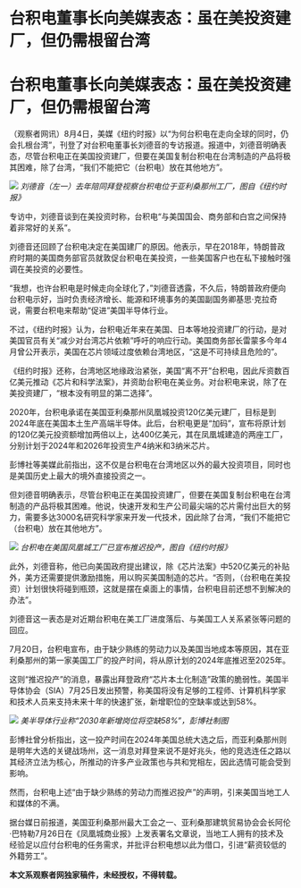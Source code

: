 # 台积电董事长向美媒表态：虽在美投资建厂，但仍需根留台湾

# 台积电董事长向美媒表态：虽在美投资建厂，但仍需根留台湾

（观察者网讯）8月4日，美媒《纽约时报》以“为何台积电在走向全球的同时，仍会扎根台湾”，刊登了对台积电董事长刘德音的专访报道。报道中，刘德音明确表态，尽管台积电正在美国投资建厂，但要在美国复制台积电在台湾制造的产品将极其困难，除了台湾，“我们不能把它（台积电）放在其他地方”。

![](https://inews.gtimg.com/newsapp_bt/0/15815814358/1000)
_刘德音（左一）去年陪同拜登视察台积电位于亚利桑那州工厂，图自《纽约时报》_

专访中，刘德音谈到在美投资时称，台积电“与美国国会、商务部和白宫之间保持着非常好的关系”。

刘德音还回顾了台积电决定在美国建厂的原因。他表示，早在2018年，特朗普政府时期的美国商务部官员就敦促台积电在美投资，一些美国客户也在私下接触时强调在美投资的必要性。

“我想，也许台积电是时候走向全球化了，”刘德音透露，不久后，特朗普政府便向台积电示好，当时负责经济增长、能源和环境事务的美国副国务卿基思·克拉奇说，需要台积电来帮助“促进”美国半导体行业。

不过，《纽约时报》认为，台积电近年来在美国、日本等地投资建厂的行动，是对美国官员有关“减少对台湾芯片依赖”呼吁的响应行动。美国商务部长雷蒙多今年4月曾公开表示，美国在芯片领域过度依赖台湾地区，“这是不可持续且危险的”。

《纽约时报》还称，台湾地区地缘政治紧张，美国“离不开”台积电，因此斥资数百亿美元推动《芯片和科学法案》，并资助台积电在美业务。对台积电来说，除了在美投资建厂，“根本没有明显的第二选择”。

2020年，台积电承诺在美国亚利桑那州凤凰城投资120亿美元建厂，目标是到2024年底在美国本土生产高端半导体。此后，台积电更是“加码”，宣布将原计划的120亿美元投资额增加两倍以上，达400亿美元，其在凤凰城建造的两座工厂，分别计划于2024年和2026年投资生产4纳米和3纳米芯片。

彭博社等美媒此前指出，这不仅是台积电在台湾地区以外的最大投资项目，同时也是美国历史上最大的境外直接投资之一。

但刘德音明确表示，尽管台积电正在美国投资建厂，但要在美国复制台积电在台湾制造的产品将极其困难。他说，快速开发和生产公司最尖端的芯片需付出巨大的努力，需要多达3000名研究科学家来开发一代技术，因此除了台湾，“我们不能把它（台积电）放在其他地方”。

![](https://inews.gtimg.com/newsapp_bt/0/15815814360/1000)
_台积电在美国凤凰城工厂已宣布推迟投产，图自《纽约时报》_

此外，刘德音称，他已向美国政府提出建议，除《芯片法案》中520亿美元的补贴外，美方还需要提供激励措施，用以购买美国制造的芯片。“否则，（台积电在美投资）计划很快将碰到瓶颈，这就是摆在桌面上的事情，台积电目前还想不到解决的办法”。

刘德音这一表态是对近期台积电在美工厂进度落后、与美国工人关系紧张等问题的回应。

7月20日，台积电宣布，由于缺少熟练的劳动力以及美国当地成本等原因，其在亚利桑那州的第一家美国工厂的投产时间，将从原计划的2024年底推迟至2025年。

这则“推迟投产”的消息，暴露出拜登政府“芯片本土化制造”政策的脆弱性。美国半导体协会（SIA）7月25日发出预警，称美国将没有足够的工程师、计算机科学家和技术人员来支持未来十年的快速扩张，新增职位的空缺率或达到58%。

![](https://inews.gtimg.com/newsapp_bt/0/15814983799/1000)
_美半导体行业称“2030年新增岗位将空缺58%”，彭博社制图_

彭博社曾分析指出，这一投产时间在2024年美国总统大选之后，而亚利桑那州则是明年大选的关键战场州，这一消息对拜登来说不是好兆头，他的竞选连任之路以其经济立法为核心，所推动的许多产业政策也与共和党相左，因此选情可能会受到影响。

然而，台积电上述“由于缺少熟练的劳动力而推迟投产”的声明，引来美国当地工人和媒体的不满。

据台媒日前报道，美国亚利桑那州最大工会之一、亚利桑那建筑贸易协会会长阿伦·巴特勒7月26日在《凤凰城商业报》上发表署名文章说，当地工人拥有的技术及经验足以应付台积电的任务需求，并批评台积电想以此为借口，引进“薪资较低的外籍劳工”。

**本文系观察者网独家稿件，未经授权，不得转载。**

